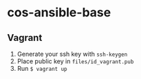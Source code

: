cos-ansible-base
================


## Vagrant

1. Generate your ssh key with `ssh-keygen`
2. Place public key in `files/id_vagrant.pub`
3. Run `$ vagrant up`
